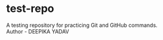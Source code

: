 # test-repo
A testing repository for practicing Git and GitHub commands.
<br>
Author - DEEPIKA YADAV
